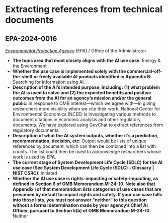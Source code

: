 # Extracting references from technical documents
## EPA-2024-0016
_[Environmental Protection Agency](<../3_agency/Environmental Protection Agency.md>)_ (EPA) / Office of the Administrator


+ **The topic area that most closely aligns with the AI use case**: Energy & the Environment
+ **Whether the use case is implemented solely with the commercial-off-the-shelf or freely available AI products identified in Appendix B**: Searching for information using AI.
+ **Description of the AI’s intended purpose, including: (1) what problem the AI is used to solve and (2) the expected benefits and positive outcomes from the AI for an agency’s mission and/or the general public**: In response to OMB interest—which we agree with—in giving researchers more visibility when we cite their work, National Center for Environmental Economics (NCEE) is investigating various methods to document citations in economic analysis and other regulatory documents. We have explored using GovChat to extract references from regulatory documents.
+ **Description of what the AI system outputs, whether it’s a prediction, recommendation, decision, etc**: Output would be lists of unique references by document, which can then be combined into a list with counts. The list could then be used to acknowledge researchers whose work is used by EPA.
+ **The current stage of System Development Life Cycle (SDLC) for the AI use case (See System Development Life Cycle (SDLC) - Glossary | NIST CSRC)**: Initiated
+ **Whether the AI use case is rights-impacting or safety-impacting, as defined in Section 6 of OMB Memorandum M-24-10. Note also that Appendix I of that memorandum lists categories of use cases that are presumed by default to impact rights and safety. If your use case falls into those lists, you must not answer “neither” to this question without a formal determination made by your agency’s Chief AI Officer, pursuant to Section 5(b) of OMB Memorandum M-24-10**: Neither